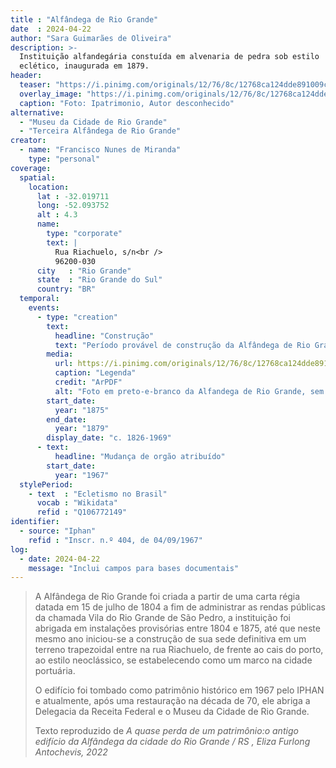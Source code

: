 ```yaml
---
title : "Alfândega de Rio Grande"
date  : 2024-04-22
author: "Sara Guimarães de Oliveira"
description: >-
  Instituição alfandegária constuída em alvenaria de pedra sob estilo
  eclético, inaugurada em 1879.
header:
  teaser: "https://i.pinimg.com/originals/12/76/8c/12768ca124dde891009cec16e524d835.jpg"
  overlay_image: "https://i.pinimg.com/originals/12/76/8c/12768ca124dde891009cec16e524d835.jpg"
  caption: "Foto: Ipatrimonio, Autor desconhecido"
alternative:
  - "Museu da Cidade de Rio Grande"
  - "Terceira Alfândega de Rio Grande"
creator:
  - name: "Francisco Nunes de Miranda"
    type: "personal"
coverage:
  spatial:
    location:
      lat : -32.019711 
      long: -52.093752
      alt : 4.3
      name:
        type: "corporate"
        text: |
          Rua Riachuelo, s/n<br />
          96200-030
      city   : "Rio Grande"
      state  : "Rio Grande do Sul"
      country: "BR"
  temporal:
    events:
      - type: "creation"
        text:
          headline: "Construção"
          text: "Período provável de construção da Alfândega de Rio Grande"
        media:
          url: https://i.pinimg.com/originals/12/76/8c/12768ca124dde891009cec16e524d835.jpg
          caption: "Legenda"
          credit: "ArPDF"
          alt: "Foto em preto-e-branco da Alfandega de Rio Grande, sem informação de data"
        start_date:
          year: "1875"
        end_date:
          year: "1879"
        display_date: "c. 1826-1969"
      - text:
          headline: "Mudança de orgão atribuído"
        start_date:
          year: "1967"
  stylePeriod:
    - text  : "Ecletismo no Brasil"
      vocab : "Wikidata"
      refid : "Q106772149"
identifier:
  - source: "Iphan"
    refid : "Inscr. n.º 404, de 04/09/1967"
log:
  - date: 2024-04-22
    message: "Inclui campos para bases documentais"
---
```


</blockquote>

>A Alfândega de Rio Grande foi criada a partir de uma carta régia datada
>em 15 de julho de 1804 a fim de administrar as rendas públicas da
>chamada Vila do Rio Grande de São Pedro, a instituição foi abrigada em
>instalações provisórias entre 1804 e 1875, até que neste mesmo ano
>iniciou-se a construção de sua sede definitiva em um terreno trapezoidal
>entre na rua Riachuelo, de frente ao cais do porto, ao estilo
>neoclássico, se estabelecendo como um marco na cidade portuária.
>
>O edifício foi tombado como patrimônio histórico em 1967 pelo IPHAN e
>atualmente, após uma restauração na década de 70, ele abriga a Delegacia
>da Receita Federal e o Museu da Cidade de Rio Grande.
>
>  <footer class="figure-caption">Texto reproduzido de <cite>A quase perda de um patrimônio:o antigo edifício da Alfândega da cidade do Rio Grande / RS <cite>, Eliza Furlong Antochevis<cite>, 2022</footer>
</blockquote>
